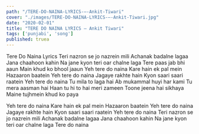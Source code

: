 ```yaml
---
path: "/TERE-DO-NAINA-LYRICS-–-Ankit-Tiwari"
cover: "./images/TERE-DO-NAINA-LYRICS-–-Ankit-Tiwari.jpg"
date: "2020-02-01"
title: "TERE DO NAINA LYRICS – Ankit Tiwari"
tags: ['punjabi', 'song']
published: truea
---
```


Tere Do Naina Lyrics
Teri nazron se jo nazrein mili
Achanak badalne lagaa
Jana chaahoon kahin
Na jane kyon teri oar chalne laga
Tere paas jab bhi aaun
Main khud ko bhool jaaun
Yeh tere do naina
Kare hain ek pal mein
Hazaaron baatein
Yeh tere do naina
Jagaye rakhte hain
Kyon saari saari raatein
Yeh tere do naina
Tu mila to laga hai
Ab mukammal huyi har kami
Tu mera aasman hai
Haan tu hi to hai meri zameen
Toone jeena hai sikhaya
Maine tujhmein khud ko paya






Yeh tere do naina
Kare hain ek pal mein
Hazaaron baatein
Yeh tere do naina
Jagaye rakhte hain
Kyon saari saari raatein
Yeh tere do naina
Teri nazron se jo nazrein mili
Achanak badalne lagaa
Jana chaahoon kahin
Na jane kyon teri oar chalne laga
Tere do naina
